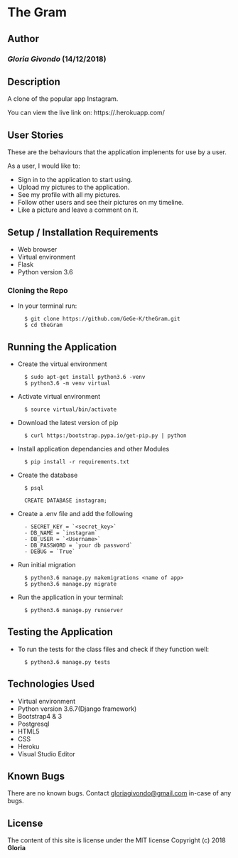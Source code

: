 # The Gram

## Author
### *Gloria Givondo* (14/12/2018)

## Description 

A clone of the popular app Instagram.

You can view the live link on: https://.herokuapp.com/

## User Stories
These are the behaviours that the application implenents for use by a user.

As a user, I would like to: 
* Sign in to the application to start using.
* Upload my pictures to the application.
* See my profile with all my pictures.
* Follow other users and see their pictures on my timeline.
* Like a picture and leave a comment on it.

## Setup / Installation Requirements
* Web browser
* Virtual environment
* Flask
* Python version 3.6


### Cloning the Repo
* In your terminal run:

        $ git clone https://github.com/GeGe-K/theGram.git
        $ cd theGram

## Running the Application 
* Create the virtual environment

        $ sudo apt-get install python3.6 -venv 
        $ python3.6 -m venv virtual

* Activate virtual environment

        $ source virtual/bin/activate

* Download the latest version of pip

        $ curl https:/bootstrap.pypa.io/get-pip.py | python

* Install application dependancies and other Modules

        $ pip install -r requirements.txt

* Create the database

        $ psql
        
        CREATE DATABASE instagram;

* Create a .env file and add the following

        - SECRET_KEY = `<secret_key>`
        - DB_NAME = `instagram`
        - DB_USER = `<Username>`
        - DB_PASSWORD = `your db password`
        - DEBUG = `True`


* Run initial migration

        $ python3.6 manage.py makemigrations <name of app>
        $ python3.6 manage.py migrate

* Run the application in your terminal:

        $ python3.6 manage.py runserver

## Testing the Application 
* To run the tests for the class files and check if they function well:

        $ python3.6 manage.py tests

## Technologies Used
* Virtual environment
* Python version 3.6.7(Django framework)
* Bootstrap4 & 3
* Postgresql
* HTML5
* CSS
* Heroku
* Visual Studio Editor

## Known Bugs
There are no known bugs. Contact gloriagivondo@gmail.com in-case of any bugs.

## License
The content of this site is license under the MIT license
Copyright (c) 2018 **Gloria**

